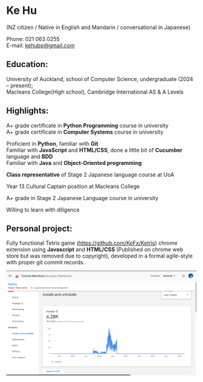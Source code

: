 # Ke Hu

(NZ citizen / Native in English and Mandarin / conversational in Japanese)

Phone: 021 063 0255 <br>
E-mail: kehubp@gmail.com 

## Education: 

University of Auckland, school of Computer Science, undergraduate (2024 – present);<br>
Macleans College(High school), Cambridge International AS & A Levels 

## Highlights: 

A+ grade certificate in **Python Programming** course in university <br>
A+ grade certificate in **Computer Systems** course in university <br>

Proficient in **Python**, familiar with **Git** <br>
Familiar with **JavaScript** and **HTML/CSS**, done a little bit of **Cucumber** language and **BDD** <br>
Familiar with **Java** and **Object-Oriented programming** <br>

**Class representative** of Stage 2 Japanese language course at UoA

Year 13 Cultural Captain position at Macleans College <br>

A+ grade in Stage 2 Japanese Language course in university 

Willing to learn with diligence 

## Personal project: 

Fully functional Tetris game (https://github.com/KeFx/Ketris) chrome extension using **Javascript** and **HTML/CSS** (Published on chrome web store but was removed due to copyright), developed in a formal agile-style with proper git commit records.

![Chrome Web Store Developer Dashboard](screenshot.png)